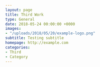 ```yaml
---
layout: page
title: Third Work
type: General
date: 2018-05-24 00:00:00 +0000
images:
- "/uploads/2018/05/20/example-logo.png"
subtitle: Testing subtitle
homepage: http://example.com
categories:
- Third
- Category
---
```

